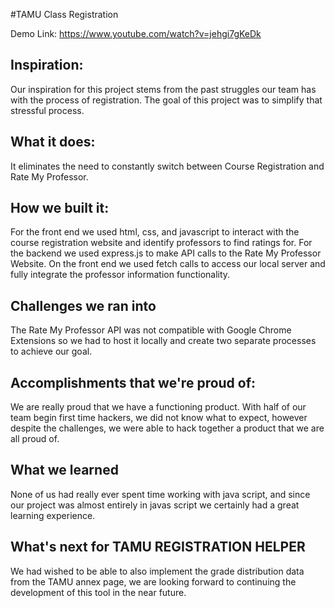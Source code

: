 #TAMU Class Registration


Demo Link: https://www.youtube.com/watch?v=jehgi7gKeDk

## Inspiration: 
Our inspiration for this project stems from the past struggles our team has with the process of registration.  The goal of this project was to simplify that stressful process.

## What it does: 
 It eliminates the need to constantly switch between Course Registration and Rate My Professor.

## How we built it: 
For the front end we used html, css, and javascript to interact with the course registration website and identify professors to find ratings for. For the backend we used express.js to make API calls to the Rate My Professor Website. On the front end we used fetch calls to access our local server and fully integrate the professor information functionality.

## Challenges we ran into
The Rate My Professor API was not compatible with Google Chrome Extensions so we had to host it locally and create two separate processes to achieve our goal.

## Accomplishments that we're proud of: 
We are really proud that we have a functioning product. With half of our team begin first time hackers, we did not know what to expect, however despite the challenges, we were able to hack together a product that we are all proud of.

## What we learned
None of us had really ever spent time working with java script, and since our project was almost entirely in javas script we certainly had a great learning experience.

## What's next for TAMU REGISTRATION HELPER
We had wished to be able to also implement the grade distribution data from the TAMU annex page, we are looking forward to continuing the development of this tool in the near future.
